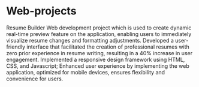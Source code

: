 # Web-projects
Resume Builder Web development project which is used to create dynamic real-time preview feature on the application, enabling users to immediately visualize resume changes and formatting adjustments.
Developed a user-friendly interface that facilitated the creation of professional resumes with zero prior experience in resume writing, resulting in a 40% increase in user engagement.
Implemented a responsive design framework using HTML, CSS, and Javascript; Enhanced user experience by implementing the web application, optimized for mobile devices, ensures flexibility and convenience for users.

